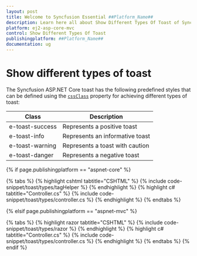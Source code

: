 ```yaml
---
layout: post
title: Welcome to Syncfusion Essential ##Platform_Name##
description: Learn here all about Show Different Types Of Toast of Syncfusion Essential ##Platform_Name## widgets based on HTML5 and jQuery.
platform: ej2-asp-core-mvc
control: Show Different Types Of Toast
publishingplatform: ##Platform_Name##
documentation: ug
---
```



# Show different types of toast

The Syncfusion ASP.NET Core toast has the following predefined styles that can be defined using the [`cssClass`](https://help.syncfusion.com/cr/aspnetcore-js2/Syncfusion.EJ2.Notifications.Toast.html#Syncfusion_EJ2_Notifications_Toast_CssClass) property for achieving different types of toast:

| Class | Description |
| -------- | -------- |
| e-toast-success | Represents a positive toast |
| e-toast-info | Represents an informative toast |
| e-toast-warning | Represents a toast with caution |
| e-toast-danger | Represents a negative toast |

{% if page.publishingplatform == "aspnet-core" %}

{% tabs %}
{% highlight cshtml tabtitle="CSHTML" %}
{% include code-snippet/toast/types/tagHelper %}
{% endhighlight %}
{% highlight c# tabtitle="Controller.cs" %}
{% include code-snippet/toast/types/controller.cs %}
{% endhighlight %}
{% endtabs %}

{% elsif page.publishingplatform == "aspnet-mvc" %}

{% tabs %}
{% highlight razor tabtitle="CSHTML" %}
{% include code-snippet/toast/types/razor %}
{% endhighlight %}
{% highlight c# tabtitle="Controller.cs" %}
{% include code-snippet/toast/types/controller.cs %}
{% endhighlight %}
{% endtabs %}
{% endif %}


